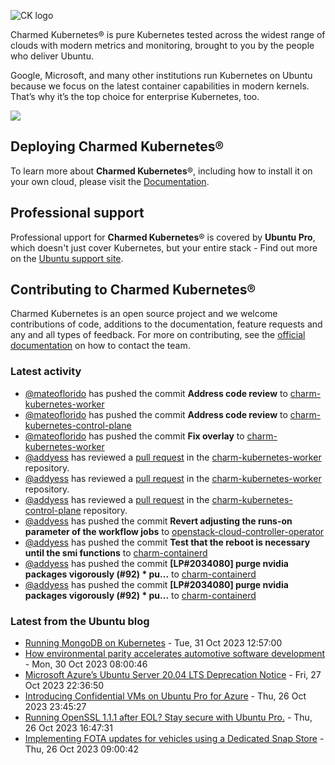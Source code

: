 ![CK logo](https://assets.ubuntu.com/v1/451d4cf4-Charmed+Kubernetes_RGB_onWhite_2022.svg)

Charmed Kubernetes® is pure Kubernetes tested across the widest range of clouds with modern metrics and monitoring, brought to you by the people who deliver Ubuntu.

Google, Microsoft, and many other institutions run Kubernetes on Ubuntu because we focus on the latest container capabilities in modern kernels. That’s why it’s the top choice for enterprise Kubernetes, too.

![](https://assets.ubuntu.com/v1/843c77b6-juju-at-a-glace.svg)

## Deploying Charmed Kubernetes®

To learn more about **Charmed Kubernetes**®, including how to install it on your own cloud, please visit the [Documentation][docs].

## Professional support

Professional upport for **Charmed Kubernetes**® is covered by **Ubuntu Pro**, which doesn't just cover Kubernetes, but your entire stack - Find out more on the [Ubuntu support site](https://ubuntu.com/support).

## Contributing to Charmed Kubernetes®

Charmed Kubernetes is an open source project and we welcome contributions of code, additions to the documentation, feature requests and any and all types of feedback. For more on contributing, see the [official documentation][get-in-touch] on how to contact the team.

<!-- LINKS -->
[docs]: https://ubuntu.com/kubernetes/docs
[get-in-touch]: https://ubuntu.com/kubernetes/docs/get-in-touch

### Latest activity

<!-- activity starts -->
 - [@mateoflorido](https://github.com/mateoflorido) has pushed the commit **Address code review** to [charm-kubernetes-worker](https://github.com/charmed-kubernetes/charm-kubernetes-worker)
 - [@mateoflorido](https://github.com/mateoflorido) has pushed the commit **Address code review** to [charm-kubernetes-control-plane](https://github.com/charmed-kubernetes/charm-kubernetes-control-plane)
 - [@mateoflorido](https://github.com/mateoflorido) has pushed the commit **Fix overlay** to [charm-kubernetes-worker](https://github.com/charmed-kubernetes/charm-kubernetes-worker)
 - [@addyess](https://github.com/addyess) has reviewed a [pull request](https://github.com/charmed-kubernetes/charm-kubernetes-worker/pull/153) in the [charm-kubernetes-worker](https://github.com/charmed-kubernetes/charm-kubernetes-worker) repository.
 - [@addyess](https://github.com/addyess) has reviewed a [pull request](https://github.com/charmed-kubernetes/charm-kubernetes-worker/pull/153) in the [charm-kubernetes-worker](https://github.com/charmed-kubernetes/charm-kubernetes-worker) repository.
 - [@addyess](https://github.com/addyess) has reviewed a [pull request](https://github.com/charmed-kubernetes/charm-kubernetes-control-plane/pull/309) in the [charm-kubernetes-control-plane](https://github.com/charmed-kubernetes/charm-kubernetes-control-plane) repository.
 - [@addyess](https://github.com/addyess) has pushed the commit **Revert adjusting the runs-on parameter of the workflow jobs** to [openstack-cloud-controller-operator](https://github.com/charmed-kubernetes/openstack-cloud-controller-operator)
 - [@addyess](https://github.com/addyess) has pushed the commit **Test that the reboot is necessary until the smi functions** to [charm-containerd](https://github.com/charmed-kubernetes/charm-containerd)
 - [@addyess](https://github.com/addyess) has pushed the commit **[LP#2034080] purge nvidia packages vigorously (#92)  * pu...** to [charm-containerd](https://github.com/charmed-kubernetes/charm-containerd)
 - [@addyess](https://github.com/addyess) has pushed the commit **[LP#2034080] purge nvidia packages vigorously (#92)  * pu...** to [charm-containerd](https://github.com/charmed-kubernetes/charm-containerd)
<!-- activity ends -->

<!-- roadmap starts -->

<!-- roadmap ends -->

### Latest from the Ubuntu blog

<!-- blog starts -->
* [Running MongoDB on Kubernetes](https://ubuntu.com//blog/mongodb-on-kubernetes) - Tue, 31 Oct 2023 12:57:00 
* [How environmental parity accelerates automotive software development](https://ubuntu.com//blog/how-environmental-parity-accelerates-automotive-software-development) - Mon, 30 Oct 2023 08:00:46 
* [Microsoft Azure&#8217;s Ubuntu Server 20.04 LTS Deprecation Notice](https://ubuntu.com//blog/microsoft-azures-ubuntu-server-20-04-lts-deprecation-notice) - Fri, 27 Oct 2023 22:36:50 
* [Introducing Confidential VMs on Ubuntu Pro for Azure](https://ubuntu.com//blog/introducing-confidential-vms-on-ubuntu-pro-for-azure) - Thu, 26 Oct 2023 23:45:27 
* [Running OpenSSL 1.1.1 after EOL? Stay secure with Ubuntu Pro.](https://ubuntu.com//blog/running-openssl-1-1-1-after-eol-with-ubuntu-pro) - Thu, 26 Oct 2023 16:47:31 
* [Implementing FOTA updates for vehicles using a Dedicated Snap Store](https://ubuntu.com//blog/implementing-fota-updates-for-vehicles-using-a-dedicated-snap-store) - Thu, 26 Oct 2023 09:00:42 
<!-- blog ends -->
